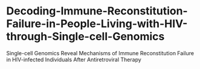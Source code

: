 # Decoding-Immune-Reconstitution-Failure-in-People-Living-with-HIV-through-Single-cell-Genomics
Single-cell Genomics Reveal Mechanisms of Immune Reconstitution Failure in HIV-infected Individuals After Antiretroviral Therapy
